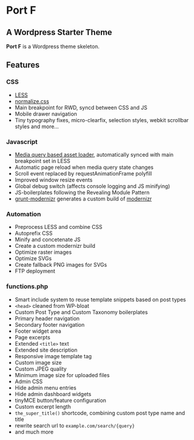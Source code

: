 # Port F
## A Wordpress Starter Theme 

**Port F** is a Wordpress theme skeleton.

## Features

### CSS

+ [LESS](http://lesscss.org/) 
+ [normalize.css](http://necolas.github.io/normalize.css/) 
+ Main breakpoint for RWD, syncd between CSS and JS 
+ Mobile drawer navigation 
+ Tiny typography fixes, micro-clearfix, selection styles, webkit scrollbar styles and more...

### Javascript 

+ [Media query based asset loader](http://modernizr.com/docs/#mq), automatically synced with main breakpoint set in LESS
+ Automatic page reload when media query state changes 
+ Scroll event replaced by requestAnimationFrame polyfill 
+ Improved window resize events
+ Global debug switch (affects console logging and JS minifying)
+ JS-boilerplates following the Revealing Module Pattern
+ [grunt-modernizr](http://github.com/Modernizr/grunt-modernizr) generates a custom build of [modernizr](http://modernizr.com)

### Automation 

+ Preprocess LESS and combine CSS
+ Autoprefix CSS
+ Minify and concetenate JS
+ Create a custom modernizr build 
+ Optimize raster images
+ Optimize SVGs
+ Create fallback PNG images for SVGs
+ FTP deployment


### functions.php

+ Smart include system to reuse template snippets based on post types
+ `<head>` cleaned from WP-bloat 
+ Custom Post Type and Custom Taxonomy boilerplates 
+ Primary header navigation
+ Secondary footer navigation 
+ Footer widget area 
+ Page excerpts 
+ Extended `<title>` text
+ Extended site description 
+ Responsive image template tag
+ Custom image size 
+ Custom JPEG quality 
+ Minimum image size for uploaded files
+ Admin CSS
+ Hide admin menu entries
+ Hide admin dashboard widgets 
+ tinyMCE button/feature configuration 
+ Custom excerpt length 
+ `the_super_title()` shortcode, combining custom post type name and title 
+ rewrite search url to `example.com/search/{query}` 
+ and much more

